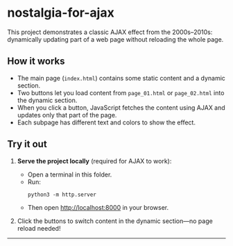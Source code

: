 # nostalgia-for-ajax

This project demonstrates a classic AJAX effect from the 2000s–2010s: dynamically updating part of a web page without reloading the whole page.

## How it works

- The main page (`index.html`) contains some static content and a dynamic section.
- Two buttons let you load content from `page_01.html` or `page_02.html` into the dynamic section.
- When you click a button, JavaScript fetches the content using AJAX and updates only that part of the page.
- Each subpage has different text and colors to show the effect.

## Try it out

1. **Serve the project locally** (required for AJAX to work):
   - Open a terminal in this folder.
   - Run:
     ```
     python3 -m http.server
     ```
   - Then open [http://localhost:8000](http://localhost:8000) in your browser.

2. Click the buttons to switch content in the dynamic section—no page reload needed!

---
